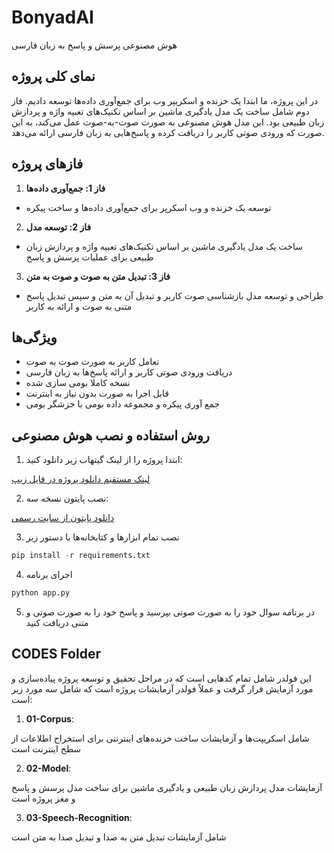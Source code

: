 # BonyadAI
هوش مصنوعی پرسش و پاسخ به زبان فارسی

## نمای کلی پروژه

در این پروژه، ما ابتدا یک خزنده و اسکریپر وب برای جمع‌آوری داده‌ها توسعه دادیم. فاز دوم شامل ساخت یک مدل یادگیری ماشین بر اساس تکنیک‌های تعبیه واژه و پردازش زبان طبیعی بود. این مدل هوش مصنوعی به صورت صوت-به-صوت عمل می‌کند، به این صورت که ورودی صوتی کاربر را دریافت کرده و پاسخ‌هایی به زبان فارسی ارائه می‌دهد.

## فازهای پروژه

1. **فاز 1: جمع‌آوری داده‌ها**
- توسعه یک خزنده و وب اسکرپر برای جمع‌آوری داده‌ها و ساخت پیکره

2. **فاز 2: توسعه مدل**
- ساخت یک مدل یادگیری ماشین بر اساس تکنیک‌های تعبیه واژه و پردازش زبان طبیعی برای عملیات پرسش و پاسخ

3. **فاز 3: تبدیل متن به صوت و صوت به متن** 
- طراحی و توسعه مدل بازشناسی صوت کاربر و تبدیل آن به متن و سپس تبدیل پاسخ متنی به صوت و ارائه به کاربر

## ویژگی‌ها

- تعامل کاربر به صورت صوت به صوت
- دریافت ورودی صوتی کاربر و ارائه پاسخ‌ها به زبان فارسی
- نسخه کاملا بومی سازی شده
- قابل اجرا به صورت بدون نیاز به اینترنت 
- جمع آوری پیکره و مجموعه داده بومی با خزشگر بومی

## روش استفاده و نصب هوش مصنوعی

1. ابتدا پروژه را از لینک گیتهاب زیر دانلود کنید:

[لینک مستقیم دانلود پروژه در فایل زیپ](https://github.com/M-Taghizadeh/Persian_Question_Answering_Voice2Voice_AI/archive/refs/heads/master.zip)

2. نصب پایتون نسخه سه:

[دانلود پایتون از سایت رسمی](https://www.python.org/ftp/python/3.12.4/python-3.12.4-amd64.exe)

3. نصب تمام ابزارها و کتابخانه‌ها با دستور زیر
```python
pip install -r requirements.txt
```
4. اجرای برنامه
```python
python app.py
```
5. در برنامه سوال خود را به صورت صوتی بپرسید و پاسخ خود را به صورت صوتی و متنی دریافت کنید

## CODES Folder

این فولدر شامل تمام کدهایی است که در مراحل تحقیق و توسعه پروژه پیاده‌سازی و مورد آزمایش قرار گرفت و عملاً فولدر آزمایشات پروژه است که شامل سه مورد زیر است:

1. **01-Corpus**: 

شامل اسکریپت‌ها و آزمایشات ساخت خزنده‌های اینترنتی برای استخراج اطلاعات از سطح اینترنت است

2. **02-Model**: 

آزمایشات مدل پردازش زبان طبیعی و یادگیری ماشین برای ساخت مدل پرسش و پاسخ و مغز پروژه است

3. **03-Speech-Recognition**: 

شامل آزمایشات تبدیل متن به صدا و تبدیل صدا به متن است


